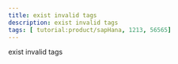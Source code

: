 ```yaml
---
title: exist invalid tags
description: exist invalid tags
tags: [ tutorial:product/sapHana, 1213, 56565]
---
```

exist invalid tags
